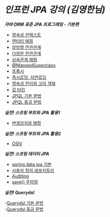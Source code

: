 # **_인프런 JPA 강의 (김영한님)_**

**_자바 ORM 표준 JPA 프로그래밍 - 기본편_**

- [영속성 컨텍스트](https://github.com/sksrpf1126/study/blob/main/JPA/%EC%9E%90%EB%B0%94%20ORM%20%ED%91%9C%EC%A4%80%20JPA%20%ED%94%84%EB%A1%9C%EA%B7%B8%EB%9E%98%EB%B0%8D%20-%20%EA%B8%B0%EB%B3%B8%ED%8E%B8/%EC%98%81%EC%86%8D%EC%84%B1%20%EC%BB%A8%ED%85%8D%EC%8A%A4%ED%8A%B8.md)
- [엔티티 매핑](https://github.com/sksrpf1126/study/blob/main/JPA/%EC%9E%90%EB%B0%94%20ORM%20%ED%91%9C%EC%A4%80%20JPA%20%ED%94%84%EB%A1%9C%EA%B7%B8%EB%9E%98%EB%B0%8D%20-%20%EA%B8%B0%EB%B3%B8%ED%8E%B8/%EC%97%94%ED%8B%B0%ED%8B%B0%20%EB%A7%A4%ED%95%91.md)
- [양방향 연관관계](https://github.com/sksrpf1126/study/blob/main/JPA/%EC%9E%90%EB%B0%94%20ORM%20%ED%91%9C%EC%A4%80%20JPA%20%ED%94%84%EB%A1%9C%EA%B7%B8%EB%9E%98%EB%B0%8D%20-%20%EA%B8%B0%EB%B3%B8%ED%8E%B8/%EC%96%91%EB%B0%A9%ED%96%A5%20%EC%97%B0%EA%B4%80%EA%B4%80%EA%B3%84.md)
- [다양한 연관관계](https://github.com/sksrpf1126/study/blob/main/JPA/%EC%9E%90%EB%B0%94%20ORM%20%ED%91%9C%EC%A4%80%20JPA%20%ED%94%84%EB%A1%9C%EA%B7%B8%EB%9E%98%EB%B0%8D%20-%20%EA%B8%B0%EB%B3%B8%ED%8E%B8/%EB%8B%A4%EC%96%91%ED%95%9C%20%EC%97%B0%EA%B4%80%EA%B4%80%EA%B3%84.md)
- [상속관계 매핑](https://github.com/sksrpf1126/study/blob/main/JPA/%EC%9E%90%EB%B0%94%20ORM%20%ED%91%9C%EC%A4%80%20JPA%20%ED%94%84%EB%A1%9C%EA%B7%B8%EB%9E%98%EB%B0%8D%20-%20%EA%B8%B0%EB%B3%B8%ED%8E%B8/%EC%83%81%EC%86%8D%EA%B4%80%EA%B3%84%20%EB%A7%A4%ED%95%91.md)
- [@MappedSuperclass](https://github.com/sksrpf1126/study/blob/main/JPA/%EC%9E%90%EB%B0%94%20ORM%20%ED%91%9C%EC%A4%80%20JPA%20%ED%94%84%EB%A1%9C%EA%B7%B8%EB%9E%98%EB%B0%8D%20-%20%EA%B8%B0%EB%B3%B8%ED%8E%B8/%40MappedSuperclass.md)
- [프록시](https://github.com/sksrpf1126/study/blob/main/JPA/%EC%9E%90%EB%B0%94%20ORM%20%ED%91%9C%EC%A4%80%20JPA%20%ED%94%84%EB%A1%9C%EA%B7%B8%EB%9E%98%EB%B0%8D%20-%20%EA%B8%B0%EB%B3%B8%ED%8E%B8/%ED%94%84%EB%A1%9D%EC%8B%9C.md)
- [즉시로딩, 지연로딩](https://github.com/sksrpf1126/study/blob/main/JPA/%EC%9E%90%EB%B0%94%20ORM%20%ED%91%9C%EC%A4%80%20JPA%20%ED%94%84%EB%A1%9C%EA%B7%B8%EB%9E%98%EB%B0%8D%20-%20%EA%B8%B0%EB%B3%B8%ED%8E%B8/%EC%A6%89%EC%8B%9C%EB%A1%9C%EB%94%A9%2C%20%EC%A7%80%EC%97%B0%EB%A1%9C%EB%94%A9.md)
- [영속성 전이와 고아 객체](https://github.com/sksrpf1126/study/blob/main/JPA/%EC%9E%90%EB%B0%94%20ORM%20%ED%91%9C%EC%A4%80%20JPA%20%ED%94%84%EB%A1%9C%EA%B7%B8%EB%9E%98%EB%B0%8D%20-%20%EA%B8%B0%EB%B3%B8%ED%8E%B8/%EC%98%81%EC%86%8D%EC%84%B1%20%EC%A0%84%EC%9D%B4%EC%99%80%20%EA%B3%A0%EC%95%84%20%EA%B0%9D%EC%B2%B4.md)
- [값 타입](https://github.com/sksrpf1126/study/blob/main/JPA/%EC%9E%90%EB%B0%94%20ORM%20%ED%91%9C%EC%A4%80%20JPA%20%ED%94%84%EB%A1%9C%EA%B7%B8%EB%9E%98%EB%B0%8D%20-%20%EA%B8%B0%EB%B3%B8%ED%8E%B8/%EA%B0%92%20%ED%83%80%EC%9E%85.md)
- [JPQL 기본 문법](https://github.com/sksrpf1126/study/blob/main/JPA/%EC%9E%90%EB%B0%94%20ORM%20%ED%91%9C%EC%A4%80%20JPA%20%ED%94%84%EB%A1%9C%EA%B7%B8%EB%9E%98%EB%B0%8D%20-%20%EA%B8%B0%EB%B3%B8%ED%8E%B8/JQPL%20%EA%B8%B0%EB%B3%B8%EB%AC%B8%EB%B2%95.md)
- [JPQL 중급 문법](https://github.com/sksrpf1126/study/blob/main/JPA/%EC%9E%90%EB%B0%94%20ORM%20%ED%91%9C%EC%A4%80%20JPA%20%ED%94%84%EB%A1%9C%EA%B7%B8%EB%9E%98%EB%B0%8D%20-%20%EA%B8%B0%EB%B3%B8%ED%8E%B8/JPQL%20%EC%A4%91%EA%B8%89%20%EB%AC%B8%EB%B2%95.md)

**_실전! 스프링 부트와 JPA 활용1_**

- [변경감지와 병합](https://github.com/sksrpf1126/study/blob/main/JPA/%EC%8B%A4%EC%A0%84!%20%EC%8A%A4%ED%94%84%EB%A7%81%20%EB%B6%80%ED%8A%B8%EC%99%80%20JPA%20%ED%99%9C%EC%9A%A91/%EB%B3%80%EA%B2%BD%EA%B0%90%EC%A7%80%EC%99%80%20%EB%B3%91%ED%95%A9.md)

**_실전! 스프링 부트와 JPA 활용2_**

- [OSIV](https://github.com/sksrpf1126/study/blob/main/JPA/%EC%8B%A4%EC%A0%84!%20%EC%8A%A4%ED%94%84%EB%A7%81%20%EB%B6%80%ED%8A%B8%EC%99%80%20JPA%20%ED%99%9C%EC%9A%A92/OSIV.md)

**_실전! 스프링 데이터 JPA_**

- [spring data jpa 기본](https://github.com/sksrpf1126/study/blob/main/JPA/%EC%8B%A4%EC%A0%84!%20%EC%8A%A4%ED%94%84%EB%A7%81%20%EB%8D%B0%EC%9D%B4%ED%84%B0%20JPA/spring%20data%20jpa%20%EA%B8%B0%EB%B3%B8.md)
- [사용자 정의 레포지토리](https://github.com/sksrpf1126/study/blob/main/JPA/%EC%8B%A4%EC%A0%84!%20%EC%8A%A4%ED%94%84%EB%A7%81%20%EB%8D%B0%EC%9D%B4%ED%84%B0%20JPA/%EC%82%AC%EC%9A%A9%EC%9E%90%20%EC%A0%95%EC%9D%98%20%EB%A0%88%ED%8F%AC%EC%A7%80%ED%86%A0%EB%A6%AC%20%EA%B5%AC%ED%98%84.md)
- [Auditing](https://github.com/sksrpf1126/study/blob/main/JPA/%EC%8B%A4%EC%A0%84!%20%EC%8A%A4%ED%94%84%EB%A7%81%20%EB%8D%B0%EC%9D%B4%ED%84%B0%20JPA/Auditing.md)
- [save() 주의점](<https://github.com/sksrpf1126/study/blob/main/JPA/%EC%8B%A4%EC%A0%84!%20%EC%8A%A4%ED%94%84%EB%A7%81%20%EB%8D%B0%EC%9D%B4%ED%84%B0%20JPA/save()%20%EC%A3%BC%EC%9D%98%EC%A0%90.md>)

**_실전! Querydsl_**

-[Querydsl 기본 문법](https://github.com/sksrpf1126/study/blob/main/JPA/%EC%8B%A4%EC%A0%84!%20Querydsl/Querydsl%20%EA%B8%B0%EB%B3%B8%20%EB%AC%B8%EB%B2%95.md)  
-[Querydsl 중급 문법](https://github.com/sksrpf1126/study/blob/main/JPA/%EC%8B%A4%EC%A0%84!%20Querydsl/Querydsl%20%EC%A4%91%EA%B8%89%20%EB%AC%B8%EB%B2%95.md)
